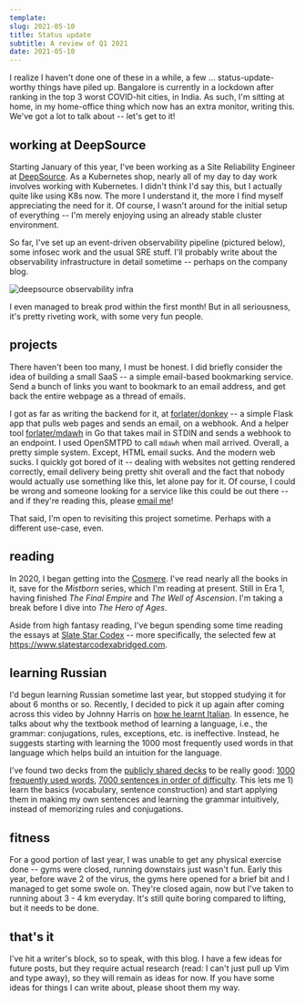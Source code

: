 ```yaml
---
template:
slug: 2021-05-10
title: Status update
subtitle: A review of Q1 2021
date: 2021-05-10
---
```


I realize I haven't done one of these in a while, a few ...
status-update-worthy things have piled up. Bangalore is currently in a
lockdown after ranking in the top 3 worst COVID-hit cities, in India. As
such, I'm sitting at home, in my home-office thing which now has an
extra monitor, writing this. We've got a lot to talk about -- let's get
to it!

## working at DeepSource

Starting January of this year, I've been working as a Site Reliability
Engineer at [DeepSource](https://deepsource.io). As a Kubernetes shop,
nearly all of my day to day work involves working with Kubernetes. I
didn't think I'd say this, but I actually quite like using K8s now. The
more I understand it, the more I find myself appreciating the need for
it. Of course, I wasn't around for the initial setup of everything --
I'm merely enjoying using an already stable cluster environment.

So far, I've set up an event-driven observability pipeline (pictured
below), some infosec work and the usual SRE stuff. I'll probably write
about the observability infrastructure in detail sometime -- perhaps on
the company blog.

![deepsource observability infra](https://x.icyphox.sh/vgPL9.png)

I even managed to break prod within the first month! But in all
seriousness, it's pretty riveting work, with some very fun people.

## projects

There haven't been too many, I must be honest. I did briefly consider
the idea of building a small SaaS -- a simple email-based bookmarking
service. Send a bunch of links you want to bookmark to an email address,
and get back the entire webpage as a thread of emails. 

I got as far as writing the backend for it, at
[forlater/donkey](https://git.icyphox.sh/forlater/donkey) -- a simple
Flask app that pulls web pages and sends an email, on a webhook. And a
helper tool [forlater/mdawh](https://git.icyphox.sh/forlater/mdawh) in
Go that takes mail in STDIN and sends a webhook to an endpoint. I used
OpenSMTPD to call `mdawh` when mail arrived. Overall, a pretty simple
system. Except, HTML email sucks. And the modern web sucks. I quickly
got bored of it -- dealing with websites not getting rendered correctly,
email delivery being pretty shit overall and the fact that nobody would
actually use something like this, let alone pay for it. Of course, I
could be wrong and someone looking for a service like this could be out
there -- and if they're reading this, please [email
me](mailto:x@icyphox.sh)!

That said, I'm open to revisiting this project sometime. Perhaps with a
different use-case, even.

## reading

In 2020, I began getting into the
[Cosmere](https://coppermind.net/wiki/Cosmere). I've read nearly all the
books in it, save for the _Mistborn_ series, which I'm reading at
present. Still in Era 1, having finished _The Final Empire_ and _The
Well of Ascension_. I'm taking a break before I dive into _The Hero of
Ages_.

Aside from high fantasy reading, I've begun spending some time reading
the essays at [Slate Star Codex](https://slatestarcodex.com) -- more
specifically, the selected few at
https://www.slatestarcodexabridged.com.

## learning Russian

I'd begun learning Russian sometime last year, but stopped studying it
for about 6 months or so. Recently, I decided to pick it up again after
coming across this video by Johnny Harris on [how he learnt
Italian](https://www.youtube.com/watch?v=3i1lNJPY-4Q). In essence, he
talks about why the textbook method of learning a language, i.e., the
grammar: conjugations, rules, exceptions, etc. is ineffective. Instead,
he suggests starting with learning the 1000 most frequently used words
in that language which helps build an intuition for the language. 

I've found two decks from the [publicly shared
decks](https://ankiweb.net/shared/decks/) to be really good:
[1000 frequently used words](https://ankiweb.net/shared/info/1545956138),
[7000 sentences in order of
difficulty](https://ankiweb.net/shared/info/549290451). This lets me 1)
learn the basics (vocabulary, sentence construction) and start applying
them in making my own sentences and learning the grammar intuitively,
instead of memorizing rules and conjugations.

## fitness

For a good portion of last year, I was unable to get any physical
exercise done -- gyms were closed, running downstairs just wasn't fun.
Early this year, before wave 2 of the virus, the gyms here opened for a
brief bit and I managed to get some swole on. They're closed again, now
but I've taken to running about 3 - 4 km everyday. It's still quite
boring compared to lifting, but it needs to be done.

## that's it

I've hit a writer's block, so to speak, with this blog. I have a few
ideas for future posts, but they require actual research (read: I can't
just pull up Vim and type away), so they will remain as ideas for now.
If you have some ideas for things I can write about, please shoot them
my way.
